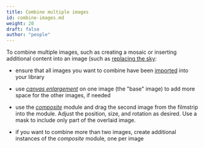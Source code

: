 ```yaml
---
title: Combine multiple images
id: combine-images.md
weight: 20
draft: false
author: "people"
---
```


To combine multiple images, such as creating a mosaic or inserting
additional content into an image (such as [replacing the
sky](sky-replacement.md):

- ensure that all images you want to combine have been
  [imported](../module-reference/utility-modules/lighttable/import.md)
  into your library

- use [_canvas enlargement_](../module-reference/processing-modules/enlarge-canvas.md)
  on one image (the "base" image) to add more space for the other images, if needed

- use the
  [_composite_](../module-reference/processing-modules/composite.md)
  module and drag the second image from the filmstrip into the module.
  Adjust the position, size, and rotation as desired.  Use a mask to
  include only part of the overlaid image.

- if you want to combine more than two images, create additional
  instances of the _composite_ module, one per image